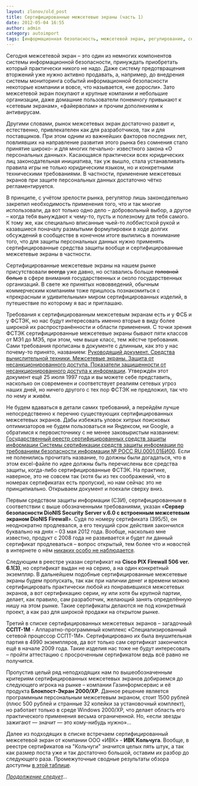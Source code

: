 ```yaml
---
layout: zlonov/old_post
title: Сертифицированные межсетевые экраны (часть 1)
date: 2012-05-04 16:55
author: admin
category: autoimport
tags: [информационная безопасность, межсетевой экран, регулирование, сертификация, СЗИ]
---
```

Сегодня межсетевой экран – это один из немногих компонентов системы информационной безопасности, принуждать приобретать который практически никого не надо. Даже систему предотвращения вторжений уже нужно активно продавать, а, например, до внедрения системы мониторинга событий информационной безопасности некоторые компании и вовсе, что называется, «не доросли». Зато межсетевой экран покупают и крупные компании и небольшие организации, даже домашние пользователи понемногу привыкают к «сетевым экранам», «файерволам» и прочим дополнениям к антивирусам.

Другими словами, рынок межсетевых экран достаточно развит и, естественно, привлекателен как для разработчиков, так и для поставщиков. При этом одним из важнейших факторов последних лет, повлиявших на направление развития этого рынка без сомнения стало принятие широко- и для многих печально- известного закона «О персональных данных». Касающаяся практически всех юридических лиц законодательная инициатива, так уж вышло, стала устанавливать правила игры не только юридическим языком, но и конкретными техническими требованиями. В частности, применение межсетевых экранов при защите персональных данных достаточно чётко регламентируется.

В принципе, с учётом зрелости рынка, регулятор лишь законодательно закрепил необходимость применения того, что и так многие использовали, да вот только одно дело – добровольный выбор, а другое – когда тебя вынуждают к чему-то, пусть и полезному для тебя самого. К тому же, как специально вписанные чьей-то лоббистской рукой и казавшиеся поначалу размытыми формулировки в ходе долгих обсуждений в сообществе в конечном итоге вылились в понимание того, что для защиты персональных данных нужно применять сертифицированные средства защиты вообще и сертифицированные межсетевые экраны в частности.

Сертифицированные межсетевые экраны на нашем рынке присутствовали <s>всегда</s> уже давно, но оставались больше <span style="text-decoration: line-through;">головной болью</span> в сфере внимания государственных и около государственных организаций. В свете же принятых нововведений, обычным коммерческим компаниям тоже пришлось познакомиться с «прекрасным и удивительным» миром сертифицированных изделий, в путешествие по которому я вас и приглашаю.

Требования к сертифицированным межсетевым экранам есть и у ФСБ и у ФСТЭК, но нас будут интересовать именно вторые в виду более широкой их распространённости и области применения. С точки зрения ФСТЭК сертифицированные межсетевые экраны бывают пяти классов от МЭ1 до МЭ5, при этом, чем выше класс, тем жёстче требования. Сами требования прописаны в документе с длинным, как это у нас почему-то принято, названием: <a href="http://fstec.ru/normativnye-i-metodicheskie-dokumenty-tzi/114-deyatelnost/tekushchaya/tekhnicheskaya-zashchita-informatsii/normativnye-i-metodicheskie-dokumenty/spetsialnye-normativnye-dokumenty/383-rukovodyashchij-dokument-reshenie-predsedatelya-gostekhkomissii-rossii-ot-25-iyulya-1997-g" target="_blank" rel="noopener noreferrer">Руководящий документ. Средства вычислительной техники. Межсетевые экраны. Защита от несанкционированного доступа. Показатели защищенности от несанкционированного доступа к информации</a>. Утверждён этот документ ещё 25 июля 1997 года и вы можете себе представить, насколько он современен и соответствует реалиям сетевых угроз наших дней, но ничего другого с тех пор ФСТЭК не предложил, так что по нему и живём.

Не будем вдаваться в детали самих требований, а перейдём лучше непосредственно к перечню существующих сертифицированных межсетевых экранов. Дабы избежать уловок хитрых поисковых оптимизаторов не будем пользоваться ни Яндексом, ни Google, а обратимся к первоисточнику с не менее заковыристым названием: <a href="http://fstec.ru/sistema-sertifikatsii-tzi/153-deyatelnost/tekushchaya/tekhnicheskaya-zashchita-informatsii/sistema-sertifikatsii/591-gosudarstvennyj-reestr-sertifitsirovannykh-sredstv-zashchity-informatsii-n-ross-ru-0001-01bi00" target="_blank" rel="noopener noreferrer">Государственный реестр сертифицированных средств защиты информации Системы сертификации средств защиты информации по требованиям безопасности информации № РОСС RU.0001.01БИ00</a>. Если не поленились прочитать название, то должны были догадаться, что в этом excel-файле по идее должны быть перечислены все средства защиты, когда-либо сертифицированные ФСТЭК. На практике, наверное, это не совсем так (хотя бы из тех соображений, что в номерах сертификатах есть пропуски), но нам сейчас это не принципиально. Открываем документ и поехали сверху вниз.

Первым средством защиты информации (СЗИ), сертифицированным в соответствии с выше обозначенными требованиями, указан «<strong>Сервер безопасности DioNIS Security Server v.6.0 с встроенным межсетевым экраном DioNIS Firewall</strong>». Судя по номеру сертификата (395/5), он неоднократно продлевался, а его текущий срок действия закончился буквально на днях – 03 мая 2012 года. Вообще, насколько мне известно, продукт с 2008 года не развивается и будет ли данный сертификат продлеваться – вопрос открытый, тем более что и новостей в интернете о нём <a href="http://news.yandex.ru/yandsearch?rpt=nnews&amp;grhow=clutop&amp;text=DioNIS+Security+Server">никаких особо не наблюдается</a>.

Следующим в реестре указан сертификат на <strong>Cisco PIX Firewall 506 ver. 6.1(3)</strong>, но сертификат выдан не на серию, а на один конкретный экземпляр. В дальнейшем подобные сертифицированные межсетевые экраны будем пропускать, так как при наличии денег и времени можно сертифицировать практически любой из понравившихся межсетевых экранов, а вот сертификацию серии, ну или хотя бы крупной партии, делает, как правило, сам разработчик, желающий занять определённую нишу на этом рынке. Такие сертификаты делаются не под конкретный проект, а как раз для широкой продажи на открытом рынке.

Третий в списке сертифицированных межсетевых экранов – загадочный <strong>ССПТ-1М</strong> - Аппаратно-программный комплекс «Специализированный сетевой процессор ССПТ-1М». Сертифицировано их была внушительная партия в 4990 экземпляров, да вот только сам сертификат закончился ещё в начале 2009 года. Такие изделия нас тоже не будут интересовать – пройти аттестацию с просроченным сертификатом ведь всё равно не получится.

Пропустив целый ряд неподходящих нам по вышеобозначенным критериям сертифицированных межсетевых экранов добираемся до следующего игрока на рынке – компании Газинформсервис и её продукта <strong>Блокпост-Экран 2000/ХР</strong>. Данное решение является программным персональным межсетевым экраном, стоит 1500 рублей (плюс 500 рублей и странные 32 копейки за установочный комплект), но работает только в среде Windows 2000/XP, что делает область его практического применения весьма ограниченной. Но, «если звезды зажигают — значит — это кому-нибудь нужно»…

Далее из подходящих в списке встречаем сертифицированный межсетевой экран от компании ООО «ИВК» - <strong>ИВК Кольчуга</strong>. Вообще, в реестре сертификатов на "Кольчуги" значится целых пять штук, а так как размер поста уже и так достаточно большой, оставим их разбор до следующего раза. Промежуточные сводные результаты обзора доступны&nbsp;<a href="http://ru.scribd.com/doc/109809427/" target="_blank" rel="noopener noreferrer">в этой таблице</a>.

<i><a href="https://zlonov.ru/2012/05/certified_firewalls_part2/">Продолжение следует</a>…&nbsp;</i>
